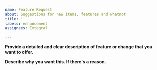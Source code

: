 ```yaml
---
name: Feature Request
about: Suggestions for new items, features and whatnot
title: ''
labels: enhancement
assignees: Extegral

---
```


**Provide a detailed and clear description of feature or change that you want to offer.**

**Describe why you want this. If there's a reason.**
